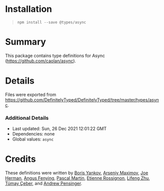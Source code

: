 # Installation
> `npm install --save @types/async`

# Summary
This package contains type definitions for Async (https://github.com/caolan/async).

# Details
Files were exported from https://github.com/DefinitelyTyped/DefinitelyTyped/tree/master/types/async.

### Additional Details
 * Last updated: Sun, 26 Dec 2021 12:01:22 GMT
 * Dependencies: none
 * Global values: `async`

# Credits
These definitions were written by [Boris Yankov](https://github.com/borisyankov), [Arseniy Maximov](https://github.com/kern0), [Joe Herman](https://github.com/Penryn), [Angus Fenying](https://github.com/fenying), [Pascal Martin](https://github.com/pascalmartin), [Etienne Rossignon](https://github.com/erossignon), [Lifeng Zhu](https://github.com/Juliiii), [Tümay Çeber](https://github.com/brendtumi), and [Andrew Pensinger](https://github.com/apnsngr).
